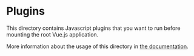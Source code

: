 # Plugins

This directory contains Javascript plugins that you want to run before mounting the root Vue.js application.

More information about the usage of this directory in [the documentation](https://nuxtjs.org/guide/plugins).

